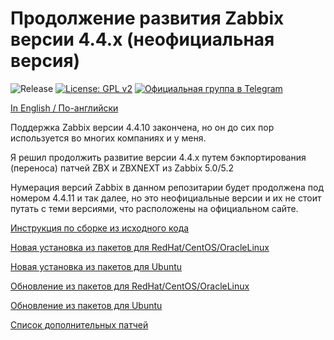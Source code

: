 # Продолжение развития Zabbix версии 4.4.x (неофициальная версия)

![Release](https://github.com/CHERTS/zabbix_44x_next/workflows/Release/badge.svg)
[![License: GPL v2](https://img.shields.io/badge/License-GPLv2-blue.svg)](https://www.gnu.org/licenses/gpl-2.0)
[![Официальная группа в Telegram](https://img.shields.io/badge/Chat%20on-Telegram-brightgreen.svg)](https://t.me/zabbixnext)

[In English / По-английски](README.md)

Поддержка Zabbix версии 4.4.10 закончена, но он до сих пор используется во многих компаниях и у меня.<br>

Я решил продолжить развитие версии 4.4.x путем бэкпортирования (переноса) патчей ZBX и ZBXNEXT из Zabbix 5.0/5.2<br>

Нумерация версий Zabbix в данном репозитарии будет продолжена под номером 4.4.11 и так далее, но это неофициальные версии и их не стоит путать с теми версиями, что расположены на официальном сайте.<br>

[Инструкция по сборке из исходного кода](BUILD.ru.md)

[Новая установка из пакетов для RedHat/CentOS/OracleLinux](RHELINSTALL.ru.md)

[Новая установка из пакетов для Ubuntu](UBUNTUINSTALL.ru.md)

[Обновление из пакетов для RedHat/CentOS/OracleLinux](RHELUPDATE.ru.md)

[Обновление из пакетов для Ubuntu](UBUNTUUPDATE.ru.md)

[Список дополнительных патчей](PATCHLIST.md)
